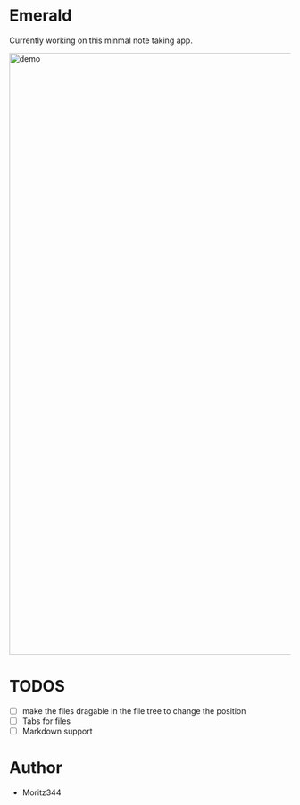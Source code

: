 # Emerald
Currently working on this minmal note taking app.

<img width="1922" height="1078" alt="demo" src="https://github.com/user-attachments/assets/93a0388d-f4ed-4147-90e9-20989b24a89d" />

# TODOS
- [ ] make the files dragable in the file tree to change the position
- [ ] Tabs for files
- [ ] Markdown support 

# Author
- Moritz344


